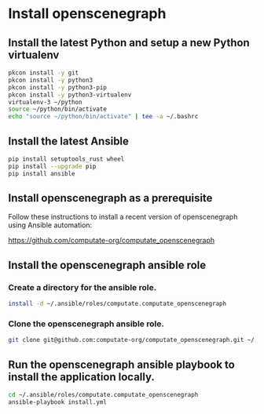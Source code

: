 # Install openscenegraph

## Install the latest Python and setup a new Python virtualenv

```bash
pkcon install -y git
pkcon install -y python3
pkcon install -y python3-pip
pkcon install -y python3-virtualenv
virtualenv-3 ~/python
source ~/python/bin/activate
echo "source ~/python/bin/activate" | tee -a ~/.bashrc
```

## Install the latest Ansible

```bash
pip install setuptools_rust wheel
pip install --upgrade pip
pip install ansible
```

## Install openscenegraph as a prerequisite

Follow these instructions to install a recent version of openscenegraph using Ansible automation: 

https://github.com/computate-org/computate_openscenegraph

## Install the openscenegraph ansible role

### Create a directory for the ansible role. 

```bash
install -d ~/.ansible/roles/computate.computate_openscenegraph
```

### Clone the openscenegraph ansible role. 

```bash
git clone git@github.com:computate-org/computate_openscenegraph.git ~/.ansible/roles/computate.computate_openscenegraph
```

## Run the openscenegraph ansible playbook to install the application locally. 

```bash
cd ~/.ansible/roles/computate.computate_openscenegraph
ansible-playbook install.yml
```

